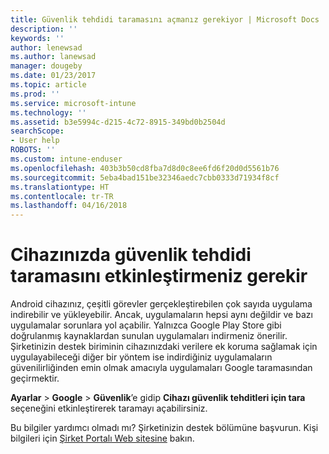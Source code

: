 ```yaml
---
title: Güvenlik tehdidi taramasını açmanız gerekiyor | Microsoft Docs
description: ''
keywords: ''
author: lenewsad
ms.author: lanewsad
manager: dougeby
ms.date: 01/23/2017
ms.topic: article
ms.prod: ''
ms.service: microsoft-intune
ms.technology: ''
ms.assetid: b3e5994c-d215-4c72-8915-349bd0b2504d
searchScope:
- User help
ROBOTS: ''
ms.custom: intune-enduser
ms.openlocfilehash: 403b3b50cd8fba7d8d0c8ee6fd6f20d0d5561b76
ms.sourcegitcommit: 5eba4bad151be32346aedc7cbb0333d71934f8cf
ms.translationtype: HT
ms.contentlocale: tr-TR
ms.lasthandoff: 04/16/2018
---
```

# <a name="you-need-to-make-your-device-able-to-scan-for-security-threats"></a>Cihazınızda güvenlik tehdidi taramasını etkinleştirmeniz gerekir

Android cihazınız, çeşitli görevler gerçekleştirebilen çok sayıda uygulama indirebilir ve yükleyebilir. Ancak, uygulamaların hepsi aynı değildir ve bazı uygulamalar sorunlara yol açabilir. Yalnızca Google Play Store gibi doğrulanmış kaynaklardan sunulan uygulamaları indirmeniz önerilir. Şirketinizin destek biriminin cihazınızdaki verilere ek koruma sağlamak için uygulayabileceği diğer bir yöntem ise indirdiğiniz uygulamaların güvenilirliğinden emin olmak amacıyla uygulamaları Google taramasından geçirmektir.

**Ayarlar** > **Google** > **Güvenlik**’e gidip **Cihazı güvenlik tehditleri için tara** seçeneğini etkinleştirerek taramayı açabilirsiniz.

Bu bilgiler yardımcı olmadı mı? Şirketinizin destek bölümüne başvurun. Kişi bilgileri için [Şirket Portalı Web sitesine](https://portal.manage.microsoft.com#HelpDeskDialog) bakın.
